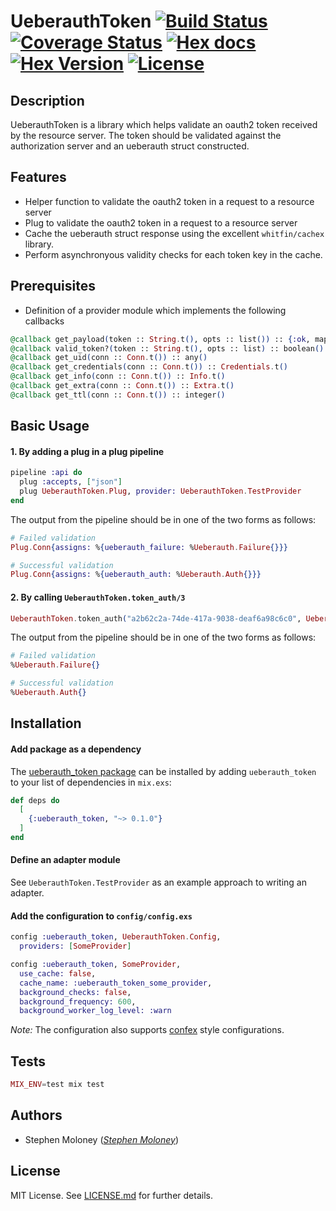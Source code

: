 # UeberauthToken [![Build Status](https://travis-ci.org/quiqupltd/ueberauth_token.svg)](https://travis-ci.org/quiqupltd/ueberauth_token) [![Coverage Status](https://coveralls.io/repos/github/quiqupltd/ueberauth_token/badge.svg?branch=master)](https://coveralls.io/github/quiqupltd/ueberauth_token?branch=master) [![Hex docs](http://img.shields.io/badge/hex.pm-docs-green.svg?style=flat-square)](https://hexdocs.pm/ueberauth_token) [![Hex Version](http://img.shields.io/hexpm/v/ueberauth_token.svg?style=flat-square)](https://hex.pm/packages/ueberauth_token) [![License](https://img.shields.io/hexpm/l/ueberauth_token.svg?style=flat-square)](https://github.com/quiqupltd/ueberauth_token/blob/master/LICENSE.md)

## Description


UeberauthToken is a library which helps validate an oauth2 token received by the resource
server. The token should be validated against the authorization server and an ueberauth struct
constructed.

## Features


- Helper function to validate the oauth2 token in a request to a resource server
- Plug to validate the oauth2 token in a request to a resource server
- Cache the ueberauth struct response using the excellent `whitfin/cachex` library.
- Perform asynchronyous validity checks for each token key in the cache.

## Prerequisites

- Definition of a provider module which implements the following callbacks


```elixir
@callback get_payload(token :: String.t(), opts :: list()) :: {:ok, map()} | {:error, map()}
@callback valid_token?(token :: String.t(), opts :: list) :: boolean()
@callback get_uid(conn :: Conn.t()) :: any()
@callback get_credentials(conn :: Conn.t()) :: Credentials.t()
@callback get_info(conn :: Conn.t()) :: Info.t()
@callback get_extra(conn :: Conn.t()) :: Extra.t()
@callback get_ttl(conn :: Conn.t()) :: integer()
```

## Basic Usage


#### 1. By adding a plug in a plug pipeline

```elixir
pipeline :api do
  plug :accepts, ["json"]
  plug UeberauthToken.Plug, provider: UeberauthToken.TestProvider
end
```

The output from the pipeline should be in one of the two forms as follows:

```elixir
# Failed validation
Plug.Conn{assigns: %{ueberauth_failure: %Ueberauth.Failure{}}}

# Successful validation
Plug.Conn{assigns: %{ueberauth_auth: %Ueberauth.Auth{}}}
```

#### 2. By calling `UeberauthToken.token_auth/3`

```elixir
UeberauthToken.token_auth("a2b62c2a-74de-417a-9038-deaf6a98c6c0", UeberauthToken.TestProvider, [])
```

The output from the pipeline should be in one of the two forms as follows:

```elixir
# Failed validation
%Ueberauth.Failure{}

# Successful validation
%Ueberauth.Auth{}
```
## Installation


#### Add package as a dependency

The [ueberauth_token package](https://hex.pm/ueberauth_token) can be installed
by adding `ueberauth_token` to your list of dependencies in `mix.exs`:

```elixir
def deps do
  [
    {:ueberauth_token, "~> 0.1.0"}
  ]
end
```

#### Define an adapter module


See `UeberauthToken.TestProvider` as an example approach to writing an adapter.

#### Add the configuration to `config/config.exs`


```elixir
config :ueberauth_token, UeberauthToken.Config,
  providers: [SomeProvider]

config :ueberauth_token, SomeProvider,
  use_cache: false,
  cache_name: :ueberauth_token_some_provider,
  background_checks: false,
  background_frequency: 600,
  background_worker_log_level: :warn
```
    
*Note:* The configuration also supports [confex](https://hex.pm/packages/confex) style configurations.

## Tests

```elixir
MIX_ENV=test mix test
```
    
## Authors


- Stephen Moloney (*[Stephen Moloney](https://github.com/stephenmoloney)*)

## License


MIT License.
See [LICENSE.md](https://github.com/QuiqUpLTD/ueberauth_token/blob/master/LICENSE.md) for further details.

[hexdocs]: https://hexdocs.pm/ueberauth_token/0.1.0/UeberauthToken.html
